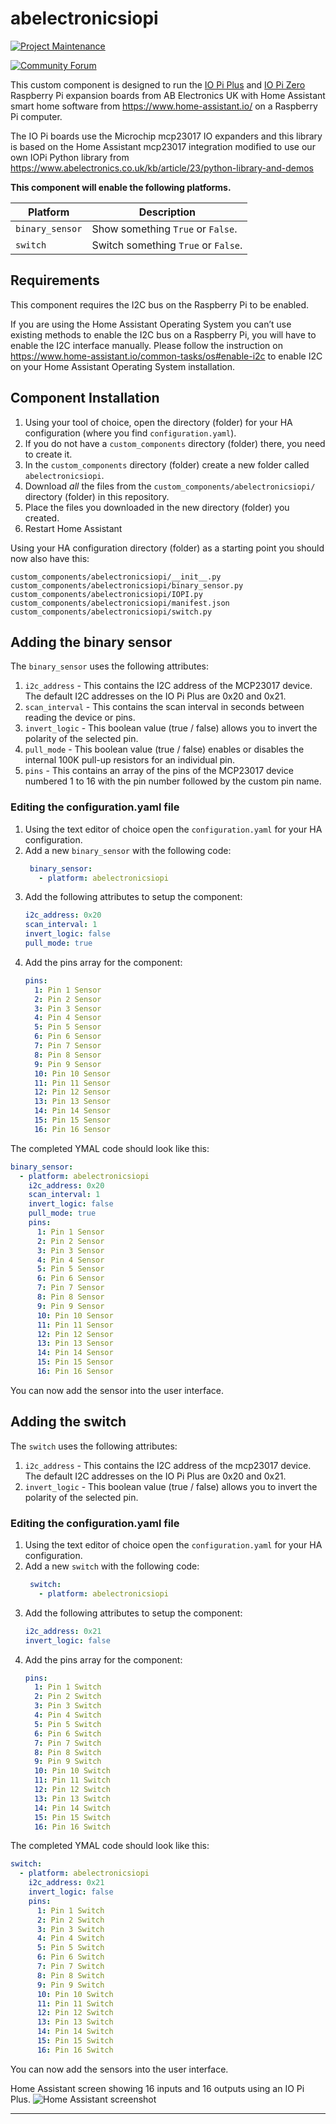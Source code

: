 # abelectronicsiopi
[![Project Maintenance][maintenance-shield]][user_profile]

[![Community Forum][forum-shield]](https://www.abelectronics.co.uk/forums/)

This custom component is designed to run the [IO Pi Plus](https://www.abelectronics.co.uk/p/54/io-pi-plus) and [IO Pi Zero](https://www.abelectronics.co.uk/p/71/io-pi-zero) Raspberry Pi expansion boards from AB Electronics UK
 with Home Assistant smart home software from https://www.home-assistant.io/ on a Raspberry Pi computer.

The IO Pi boards use the Microchip mcp23017 IO expanders and this library is based on the Home Assistant mcp23017 integration modified to use our own IOPi Python library from https://www.abelectronics.co.uk/kb/article/23/python-library-and-demos



**This component will enable the following platforms.**

| Platform        | Description                                                               |
| --------------- | ------------------------------------------------------------------------- |
| `binary_sensor` | Show something `True` or `False`.                                         |
| `switch`        | Switch something `True` or `False`.                                       |
## Requirements

This component requires the I2C bus on the Raspberry Pi to be enabled.

If you are using the Home Assistant Operating System you can’t use existing methods to enable the I2C bus on a Raspberry Pi, you will have to enable the I2C interface manually. Please follow the instruction on https://www.home-assistant.io/common-tasks/os#enable-i2c to enable I2C on your Home Assistant Operating System installation.

## Component Installation

1. Using your tool of choice, open the directory (folder) for your HA configuration (where you find `configuration.yaml`).
2. If you do not have a `custom_components` directory (folder) there, you need to create it.
3. In the `custom_components` directory (folder) create a new folder called `abelectronicsiopi`.
4. Download _all_ the files from the `custom_components/abelectronicsiopi/` directory (folder) in this repository.
5. Place the files you downloaded in the new directory (folder) you created.
6. Restart Home Assistant

Using your HA configuration directory (folder) as a starting point you should now also have this:

```text
custom_components/abelectronicsiopi/__init__.py
custom_components/abelectronicsiopi/binary_sensor.py
custom_components/abelectronicsiopi/IOPI.py
custom_components/abelectronicsiopi/manifest.json
custom_components/abelectronicsiopi/switch.py
```

## Adding the binary sensor 

The `binary_sensor` uses the following attributes:
1. `i2c_address` - This contains the I2C address of the MCP23017 device. The default I2C addresses on the IO Pi Plus are 0x20 and 0x21.
2. `scan_interval` - This contains the scan interval in seconds between reading the device or pins.
3. `invert_logic` - This boolean value (true / false) allows you to invert the polarity of the selected pin.
4. `pull_mode` - This boolean value (true / false) enables or disables the internal 100K pull-up resistors for an individual pin.
5. `pins` - This contains an array of the pins of the MCP23017 device numbered 1 to 16 with the pin number followed by the custom pin name.

### Editing the configuration.yaml file

1. Using the text editor of choice open the `configuration.yaml` for your HA configuration.
2. Add a new `binary_sensor` with the following code: 
   ```yaml
    binary_sensor:
      - platform: abelectronicsiopi
    ```
3.  Add the following attributes to setup the component:
    ```yaml
    i2c_address: 0x20
    scan_interval: 1
    invert_logic: false
    pull_mode: true
    ```
3.  Add the pins array for the component:
    ```yaml
    pins:
      1: Pin 1 Sensor
      2: Pin 2 Sensor
      3: Pin 3 Sensor
      4: Pin 4 Sensor
      5: Pin 5 Sensor
      6: Pin 6 Sensor
      7: Pin 7 Sensor
      8: Pin 8 Sensor
      9: Pin 9 Sensor
      10: Pin 10 Sensor
      11: Pin 11 Sensor
      12: Pin 12 Sensor
      13: Pin 13 Sensor
      14: Pin 14 Sensor
      15: Pin 15 Sensor
      16: Pin 16 Sensor
    ```

The completed YMAL code should look like this:
```yaml
binary_sensor:
  - platform: abelectronicsiopi
    i2c_address: 0x20
    scan_interval: 1
    invert_logic: false
    pull_mode: true
    pins:
      1: Pin 1 Sensor
      2: Pin 2 Sensor
      3: Pin 3 Sensor
      4: Pin 4 Sensor
      5: Pin 5 Sensor
      6: Pin 6 Sensor
      7: Pin 7 Sensor
      8: Pin 8 Sensor
      9: Pin 9 Sensor
      10: Pin 10 Sensor
      11: Pin 11 Sensor
      12: Pin 12 Sensor
      13: Pin 13 Sensor
      14: Pin 14 Sensor
      15: Pin 15 Sensor
      16: Pin 16 Sensor
```

You can now add the sensor into the user interface.


## Adding the switch 

The `switch` uses the following attributes:
1. `i2c_address` - This contains the I2C address of the mcp23017 device. The default I2C addresses on the IO Pi Plus are 0x20 and 0x21.
2. `invert_logic` - This boolean value (true / false) allows you to invert the polarity of the selected pin.


### Editing the configuration.yaml file

1. Using the text editor of choice open the `configuration.yaml` for your HA configuration.
2. Add a new `switch` with the following code: 
   ```yaml
    switch:
      - platform: abelectronicsiopi
    ```
3.  Add the following attributes to setup the component:
    ```yaml
    i2c_address: 0x21
    invert_logic: false
    ```
3.  Add the pins array for the component:
    ```yaml
    pins:
      1: Pin 1 Switch
      2: Pin 2 Switch
      3: Pin 3 Switch
      4: Pin 4 Switch
      5: Pin 5 Switch
      6: Pin 6 Switch
      7: Pin 7 Switch
      8: Pin 8 Switch
      9: Pin 9 Switch
      10: Pin 10 Switch
      11: Pin 11 Switch
      12: Pin 12 Switch
      13: Pin 13 Switch
      14: Pin 14 Switch
      15: Pin 15 Switch
      16: Pin 16 Switch
    ```

The completed YMAL code should look like this:
```yaml
switch:
  - platform: abelectronicsiopi
    i2c_address: 0x21
    invert_logic: false
    pins:
      1: Pin 1 Switch
      2: Pin 2 Switch
      3: Pin 3 Switch
      4: Pin 4 Switch
      5: Pin 5 Switch
      6: Pin 6 Switch
      7: Pin 7 Switch
      8: Pin 8 Switch
      9: Pin 9 Switch
      10: Pin 10 Switch
      11: Pin 11 Switch
      12: Pin 12 Switch
      13: Pin 13 Switch
      14: Pin 14 Switch
      15: Pin 15 Switch
      16: Pin 16 Switch
```

You can now add the sensors into the user interface.

Home Assistant screen showing 16 inputs and 16 outputs using an IO Pi Plus. 
![Home Assistant screenshot](screencap.png)

---

[license-shield]: https://img.shields.io/github/license/abelectronicsuk/abelectronicsiopi.svg?style=for-the-badge
[maintenance-shield]: https://img.shields.io/badge/maintainer-%40abelectronicsuk-blue.svg?style=for-the-badge
[forum-shield]: https://img.shields.io/badge/community-forum-brightgreen.svg?style=for-the-badge
[user_profile]: https://github.com/abelectronicsuk